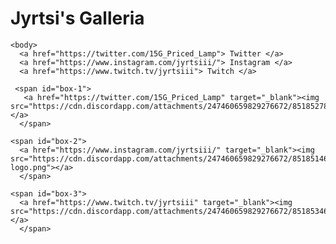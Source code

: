 <hmtl>
  
  <head>
  <title> Jyrin Galleria </title> 
  <link rel="stylesheet" href="style.css">
  </head>

  <h1> Jyrtsi's Galleria </h1>

    <body>
      <a href="https://twitter.com/15G_Priced_Lamp"> Twitter </a>
      <a href="https://www.instagram.com/jyrtsiii/"> Instagram </a>
      <a href="https://www.twitch.tv/jyrtsiii"> Twitch </a>

     <span id="box-1">
       <a href="https://twitter.com/15G_Priced_Lamp" target="_blank"><img src="https://cdn.discordapp.com/attachments/247460659829276672/851852781098893342/sdfdssdf.png"></a>
      </span>
      
    <span id="box-2">
      <a href="https://www.instagram.com/jyrtsiii/" target="_blank"><img src="https://cdn.discordapp.com/attachments/247460659829276672/851851468608241674/instagram-logo.png"></a>
      </span>
      
    <span id="box-3">
      <a href="https://www.twitch.tv/jyrtsiii" target="_blank"><img src="https://cdn.discordapp.com/attachments/247460659829276672/851853460881801266/cb3a3f13cf3d73572cdb684b03d1fad7.jpg"></a>
      </span>
    
   
      
  </body>
    
    
<hmtl>
